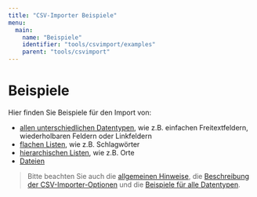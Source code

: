 ```yaml
---
title: "CSV-Importer Beispiele"
menu:
  main:
    name: "Beispiele"
    identifier: "tools/csvimport/examples"
    parent: "tools/csvimport"
---
```

# Beispiele

Hier finden Sie Beispiele für den Import von:

- [allen unterschiedlichen Datentypen](datatypes), wie z.B. einfachen Freitextfeldern, wiederholbaren Feldern oder Linkfeldern
- [flachen Listen](lists), wie z.B. Schlagwörter
- [hierarchischen Listen](hierarchies), wie z.B. Orte
- [Dateien](files)

> Bitte beachten Sie auch die [allgemeinen Hinweise](../general), die [Beschreibung der CSV-Importer-Optionen](../options) und die [Beispiele für alle Datentypen](../datatypes).